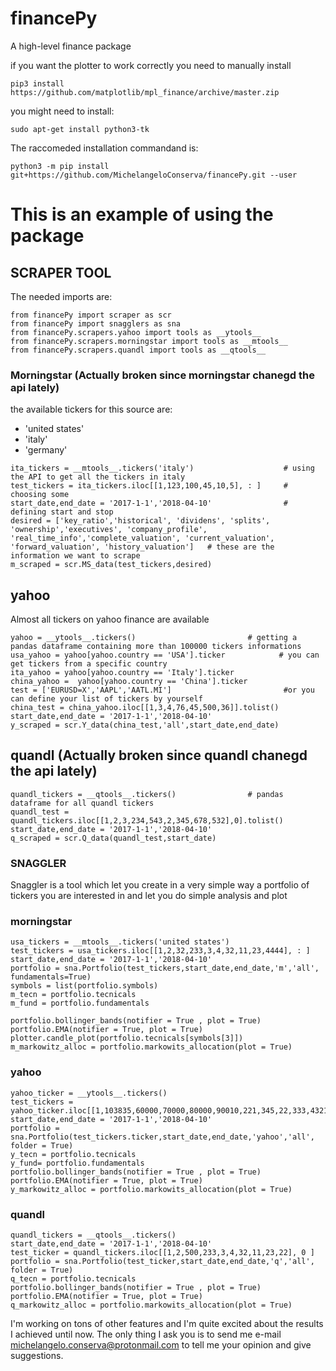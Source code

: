 # financePy
A high-level finance package

if you want the plotter to work correctly you need to manually install
```
pip3 install https://github.com/matplotlib/mpl_finance/archive/master.zip
```
you might need to install:
```
sudo apt-get install python3-tk
```


The raccomeded installation commandand is:
```
python3 -m pip install git+https://github.com/MichelangeloConserva/financePy.git --user
```


# This is an example of using the package


## SCRAPER TOOL

The needed imports are:
~~~~
from financePy import scraper as scr
from financePy import snagglers as sna
from financePy.scrapers.yahoo import tools as __ytools__
from financePy.scrapers.morningstar import tools as __mtools__
from financePy.scrapers.quandl import tools as __qtools__
~~~~
### Morningstar (Actually broken since morningstar chanegd the api lately) 

the available tickers for this source are:
* 'united states'
* 'italy'
* 'germany'


~~~~
ita_tickers = __mtools__.tickers('italy')                    # using the API to get all the tickers in italy
test_tickers = ita_tickers.iloc[[1,123,100,45,10,5], : ]     # choosing some
start_date,end_date = '2017-1-1','2018-04-10'                # defining start and stop
desired = ['key_ratio','historical', 'dividens', 'splits', 'ownership','executives', 'company_profile', 'real_time_info','complete_valuation', 'current_valuation', 'forward_valuation', 'history_valuation']   # these are the information we want to scrape
m_scraped = scr.MS_data(test_tickers,desired)   
~~~~


## yahoo

Almost all tickers on yahoo finance are available

~~~~
yahoo = __ytools__.tickers()                         # getting a pandas dataframe containing more than 100000 tickers informations
usa_yahoo = yahoo[yahoo.country == 'USA'].ticker            # you can get tickers from a specific country
ita_yahoo = yahoo[yahoo.country == 'Italy'].ticker
china_yahoo =  yahoo[yahoo.country == 'China'].ticker  
test = ['EURUSD=X','AAPL','AATL.MI']                         #or you can define your list of tickers by yourself
china_test = china_yahoo.iloc[[1,3,4,76,45,500,36]].tolist()
start_date,end_date = '2017-1-1','2018-04-10'
y_scraped = scr.Y_data(china_test,'all',start_date,end_date)
~~~~

## quandl   (Actually broken since quandl chanegd the api lately) 

~~~~
quandl_tickers = __qtools__.tickers()                # pandas dataframe for all quandl tickers
quandl_test = quandl_tickers.iloc[[1,2,3,234,543,2,345,678,532],0].tolist()
start_date,end_date = '2017-1-1','2018-04-10'
q_scraped = scr.Q_data(quandl_test,start_date)
~~~~



### SNAGGLER ###
Snaggler is a tool which let you create in a very simple way a portfolio of tickers you are interested in and let you do simple analysis and plot

### morningstar
~~~~
usa_tickers = __mtools__.tickers('united states')      
test_tickers = usa_tickers.iloc[[1,2,32,233,3,4,32,11,23,4444], : ] 
start_date,end_date = '2017-1-1','2018-04-10'
portfolio = sna.Portfolio(test_tickers,start_date,end_date,'m','all', fundamentals=True)
symbols = list(portfolio.symbols)
m_tecn = portfolio.tecnicals
m_fund = portfolio.fundamentals

portfolio.bollinger_bands(notifier = True , plot = True)
portfolio.EMA(notifier = True, plot = True)
plotter.candle_plot(portfolio.tecnicals[symbols[3]])
m_markowitz_alloc = portfolio.markowits_allocation(plot = True)
~~~~

### yahoo
~~~~
yahoo_ticker = __ytools__.tickers()
test_tickers = yahoo_ticker.iloc[[1,103835,60000,70000,80000,90010,221,345,22,333,4321,554]]
start_date,end_date = '2017-1-1','2018-04-10'
portfolio = sna.Portfolio(test_tickers.ticker,start_date,end_date,'yahoo','all', folder = True)
y_tecn = portfolio.tecnicals
y_fund= portfolio.fundamentals
portfolio.bollinger_bands(notifier = True , plot = True)
portfolio.EMA(notifier = True, plot = True)
y_markowitz_alloc = portfolio.markowits_allocation(plot = True)
~~~~

### quandl
~~~~
quandl_tickers = __qtools__.tickers()
start_date,end_date = '2017-1-1','2018-04-10'
test_ticker = quandl_tickers.iloc[[1,2,500,233,3,4,32,11,23,22], 0 ] 
portfolio = sna.Portfolio(test_ticker,start_date,end_date,'q','all', folder = True)
q_tecn = portfolio.tecnicals
portfolio.bollinger_bands(notifier = True , plot = True)
portfolio.EMA(notifier = True, plot = True)
q_markowitz_alloc = portfolio.markowits_allocation(plot = True)
~~~~





I'm working on tons of other features and I'm quite excited about the results I achieved until now.
The only thing I ask you is to send me e-mail michelangelo.conserva@protonmail.com to tell me your opinion and give suggestions.







